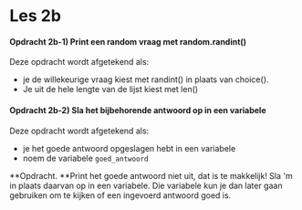 # Les 2b

#### Opdracht 2b-1) Print een random vraag met random.randint()

Deze opdracht wordt afgetekend als:

* &#x20;je de willekeurige vraag kiest met randint() in plaats van choice().&#x20;
* Je uit de hele lengte van de lijst kiest met len()

#### Opdracht 2b-2) Sla het bijbehorende antwoord op in een variabele

Deze opdracht wordt afgetekend als:

* &#x20;je het goede antwoord opgeslagen hebt in een variabele
* noem de variabele `goed_antwoord`&#x20;

**Opdracht. **Print het goede antwoord niet uit, dat is te makkelijk! Sla 'm in plaats daarvan op in een variabele. Die variabele kun je dan later gaan gebruiken om te kijken of een ingevoerd antwoord goed is.

####
